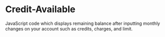 # Credit-Available
JavaScript code which displays remaining balance after inputting monthly changes on your account such as credits, charges, and limit. 
